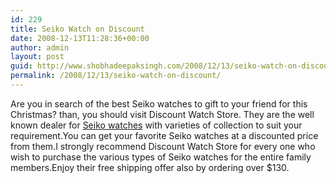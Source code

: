 ```yaml
---
id: 229
title: Seiko Watch on Discount
date: 2008-12-13T11:28:36+00:00
author: admin
layout: post
guid: http://www.shobhadeepaksingh.com/2008/12/13/seiko-watch-on-discount/
permalink: /2008/12/13/seiko-watch-on-discount/
---
```

Are you in search of the best Seiko watches to gift to your friend for this Christmas? than, you should visit Discount Watch Store. They are the well known dealer for [Seiko watches](http://www.discountwatchstore.com/seiko/) with varieties of collection to suit your requirement.You can get your favorite Seiko watches at a discounted price from them.I strongly recommend Discount Watch Store for every one who wish to purchase the various types of Seiko watches for the entire family members.Enjoy their free shipping offer also by ordering over $130.